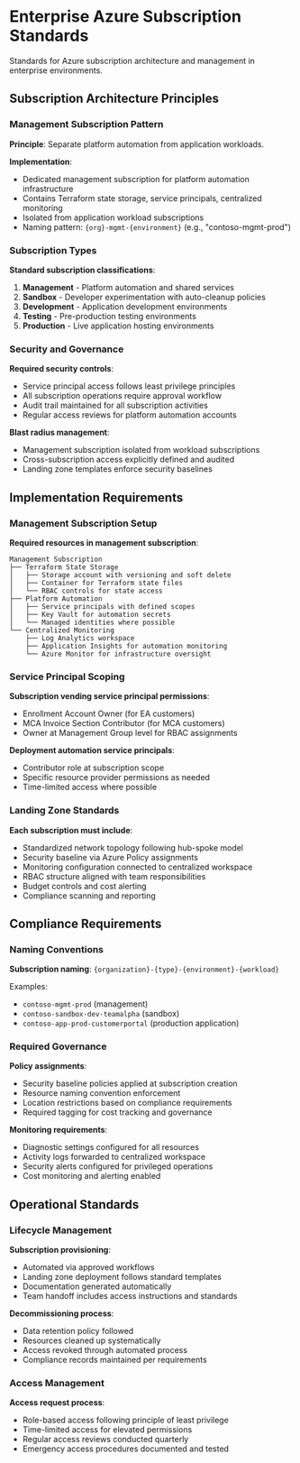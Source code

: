 # Enterprise Azure Subscription Standards

Standards for Azure subscription architecture and management in enterprise environments.

## Subscription Architecture Principles

### Management Subscription Pattern

**Principle**: Separate platform automation from application workloads.

**Implementation**:

- Dedicated management subscription for platform automation infrastructure
- Contains Terraform state storage, service principals, centralized monitoring
- Isolated from application workload subscriptions
- Naming pattern: `{org}-mgmt-{environment}` (e.g., "contoso-mgmt-prod")

### Subscription Types

**Standard subscription classifications**:

1. **Management** - Platform automation and shared services
2. **Sandbox** - Developer experimentation with auto-cleanup policies
3. **Development** - Application development environments
4. **Testing** - Pre-production testing environments
5. **Production** - Live application hosting environments

### Security and Governance

**Required security controls**:

- Service principal access follows least privilege principles
- All subscription operations require approval workflow
- Audit trail maintained for all subscription activities
- Regular access reviews for platform automation accounts

**Blast radius management**:

- Management subscription isolated from workload subscriptions
- Cross-subscription access explicitly defined and audited
- Landing zone templates enforce security baselines

## Implementation Requirements

### Management Subscription Setup

**Required resources in management subscription**:

```text
Management Subscription
├── Terraform State Storage
│   ├── Storage account with versioning and soft delete
│   ├── Container for Terraform state files
│   └── RBAC controls for state access
├── Platform Automation
│   ├── Service principals with defined scopes
│   ├── Key Vault for automation secrets
│   └── Managed identities where possible
└── Centralized Monitoring
    ├── Log Analytics workspace
    ├── Application Insights for automation monitoring
    └── Azure Monitor for infrastructure oversight
```

### Service Principal Scoping

**Subscription vending service principal permissions**:

- Enrollment Account Owner (for EA customers)
- MCA Invoice Section Contributor (for MCA customers)
- Owner at Management Group level for RBAC assignments

**Deployment automation service principals**:

- Contributor role at subscription scope
- Specific resource provider permissions as needed
- Time-limited access where possible

### Landing Zone Standards

**Each subscription must include**:

- Standardized network topology following hub-spoke model
- Security baseline via Azure Policy assignments
- Monitoring configuration connected to centralized workspace
- RBAC structure aligned with team responsibilities
- Budget controls and cost alerting
- Compliance scanning and reporting

## Compliance Requirements

### Naming Conventions

**Subscription naming**: `{organization}-{type}-{environment}-{workload}`

Examples:

- `contoso-mgmt-prod` (management)
- `contoso-sandbox-dev-teamalpha` (sandbox)
- `contoso-app-prod-customerportal` (production application)

### Required Governance

**Policy assignments**:

- Security baseline policies applied at subscription creation
- Resource naming convention enforcement
- Location restrictions based on compliance requirements
- Required tagging for cost tracking and governance

**Monitoring requirements**:

- Diagnostic settings configured for all resources
- Activity logs forwarded to centralized workspace
- Security alerts configured for privileged operations
- Cost monitoring and alerting enabled

## Operational Standards

### Lifecycle Management

**Subscription provisioning**:

- Automated via approved workflows
- Landing zone deployment follows standard templates
- Documentation generated automatically
- Team handoff includes access instructions and standards

**Decommissioning process**:

- Data retention policy followed
- Resources cleaned up systematically
- Access revoked through automated process
- Compliance records maintained per requirements

### Access Management

**Access request process**:

- Role-based access following principle of least privilege
- Time-limited access for elevated permissions
- Regular access reviews conducted quarterly
- Emergency access procedures documented and tested

